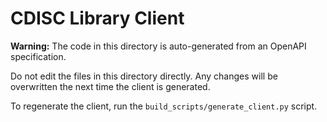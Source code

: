 # CDISC Library Client

**Warning:** The code in this directory is auto-generated from an OpenAPI specification.

Do not edit the files in this directory directly. Any changes will be overwritten the next time the client is generated.

To regenerate the client, run the `build_scripts/generate_client.py` script.
